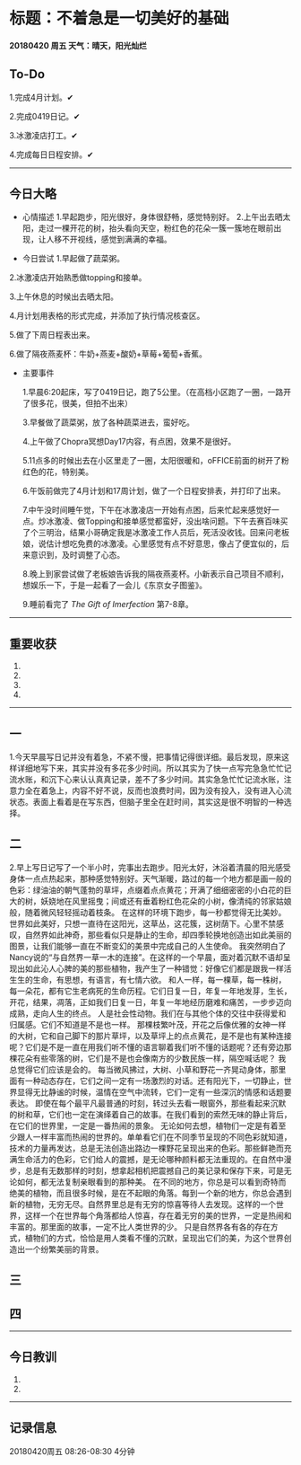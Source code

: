 # 标题：不着急是一切美好的基础

#### 20180420   周五   天气：晴天，阳光灿烂

## To-Do

1.完成4月计划。✔

2.完成0419日记。✔

3.冰激凌店打工。✔

4.完成每日日程安排。✔

***
## 今日大略

* 心情描述
1.早起跑步，阳光很好，身体很舒畅，感觉特别好。
2.上午出去晒太阳，走过一棵开花的树，抬头看向天空，粉红色的花朵一簇一簇地在眼前出现，让人移不开视线，感觉到满满的幸福。

* 今日尝试
1.早起做了蔬菜粥。

2.冰激凌店开始熟悉做topping和接单。

3.上午休息的时候出去晒太阳。

4.月计划用表格的形式完成，并添加了执行情况核查区。

5.做了下周日程表出来。

6.做了隔夜燕麦杯：牛奶+燕麦+酸奶+草莓+葡萄+香蕉。

* 主要事件

  1.早晨6:20起床，写了0419日记，跑了5公里。（在高档小区跑了一圈，一路开了很多花，很美，但拍不出来）

  3.早餐做了蔬菜粥，放了各种蔬菜进去，蛮好吃。

  4.上午做了Chopra冥想Day17内容，有点困，效果不是很好。

  5.11点多的时候出去在小区里走了一圈，太阳很暖和，oFFICE前面的树开了粉红色的花，特别美。

  6.午饭前做完了4月计划和17周计划，做了一个日程安排表，并打印了出来。

  7.中午没时间睡午觉，下午在冰激凌店一开始有点困，后来忙起来感觉好一点。炒冰激凌、做Topping和接单感觉都蛮好，没出啥问题。下午去赛百味买了个三明治，结果小哥确定我是冰激凌工作人员后，死活没收钱。回来问老板娘，说估计想吃免费的冰激凌。心里感觉有点不好意思，像占了便宜似的，后来意识到，及时调整了心态。

  8.晚上到家尝试做了老板娘告诉我的隔夜燕麦杯。小新表示自己项目不顺利，想娱乐一下，于是一起看了一会儿《东京女子图鉴》。

  9.睡前看完了 *The Gift of Imerfection* 第7-8章。

***
## 重要收获

1.

2.

3.

4.
***
## 一
1.今天早晨写日记并没有着急，不紧不慢，把事情记得很详细。最后发现，原来这样详细地写下来，其实并没有多花多少时间。所以其实为了快一点写完急急忙忙记流水账，和沉下心来认认真真记录，差不了多少时间。其实急急忙忙记流水账，注意力全在着急上，内容不好不说，反而也浪费时间，因为没有投入，没有进入心流状态。表面上看着是在写东西，但脑子里全在赶时间，其实这是很不明智的一种选择。


## 二
2.早上写日记写了一个半小时，完事出去跑步。阳光太好，沐浴着清晨的阳光感受身体一点点热起来，那种感觉特别好。天气渐暖，路过的每一个地方都是画一般的色彩：绿油油的朝气蓬勃的草坪，点缀着点点黄花；开满了细细密密的小白花的巨大的树，妖娆地在风里摇曳；间或还有垂着粉红色花朵的小树，像清纯的邻家姑娘般，随着微风轻轻摇动着枝条。
在这样的环境下跑步，每一秒都觉得无比美妙。世界如此美好，只想一直待在这阳光，这草丛，这花簇，这树荫下。心里不禁感叹，自然界如此神奇，那些看似只是静止的生命，却四季轮换地创造出如此美丽的图景，让我们能够一直在不断变幻的美景中完成自己的人生使命。
我突然明白了Nancy说的“与自然界一草一木的连接”。在这样的一个早晨，面对着沉默不语却呈现出如此沁人心脾的美的那些植物，我产生了一种错觉：好像它们都是跟我一样活生生的生命，有思想，有语言，有七情六欲。
和人一样，每一棵草，每一株树，每一朵花，都有它生老病死的生命历程。它们日复一日，年复一年地发芽，生长，开花，结果，凋落，正如我们日复一日，年复一年地经历磨难和痛苦，一步步迈向成熟，走向人生的终点。
人是社会性动物。我们在与其他个体的交往中获得爱和归属感。它们不知道是不是也一样。
那棵枝繁叶茂，开花之后像优雅的女神一样的大树，它和自己脚下的那片草坪，以及草坪上的点点黄花，是不是也有某种连接呢？它们是不是一直在用我们听不懂的语言聊着我们听不懂的话题呢？还有旁边那棵花朵有些零落的树，它们是不是也会像南方的少数民族一样，隔空喊话呢？
我总觉得它们应该是会的。
每当微风拂过，大树、小草和野花一齐晃动身体，那里面有一种动态存在，它们之间一定有一场激烈的对话。还有阳光下，一切静止，世界显得无比静谧的时候，温情在空气中流转，它们一定有一些深沉的情感和话题要表达。
即使在每个最平凡最普通的时刻，转过头去看一眼窗外，那些看起来沉默的树和草，它们也一定在演绎着自己的故事。在我们看到的索然无味的静止背后，在它们的世界里，一定是一番热闹的景象。
无论如何去想，植物们一定是有着至少跟人一样丰富而热闹的世界的。单单看它们在不同季节呈现的不同色彩就知道，技术的力量再发达，总是无法创造出路边一棵野花呈现出来的色彩。那些鲜艳而充满生命活力的色彩，它们给人的震撼，是无论哪种颜料都无法重现的。在自然中漫步，总是有无数那样的时刻，想拿起相机把震撼自己的美记录和保存下来，可是无论如何，都无法复制亲眼看到的那种美。
在不同的地方，你总是可以看到奇特而绝美的植物，而且很多时候，是在不起眼的角落。每到一个新的地方，你总会遇到新的植物，无穷无尽。自然界里总是有无穷的惊喜等待人去发现。这样的一个世界，这样一个在世界每个角落都给人惊喜，存在着无穷的美的世界，一定是热闹和丰富的。那里面的故事，一定不比人类世界的少。
只是自然界各有各的存在方式，植物们的方式，恰恰是用人类看不懂的沉默，呈现出它们的美，为这个世界创造出一个纷繁美丽的背景。
## 三

## 四
***
## 今日教训

1.

2.

***
## 记录信息

20180420周五  08:26-08:30    4分钟
